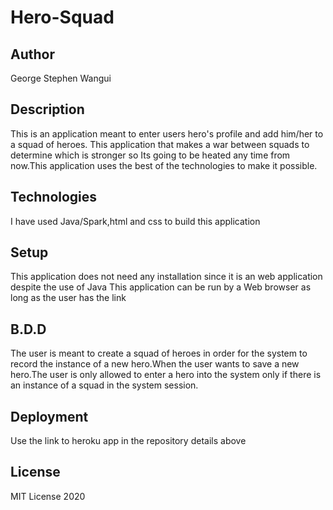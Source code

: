 # Hero-Squad
## Author
George Stephen Wangui
## Description
This is an application meant to enter users hero's profile and add him/her to a squad of heroes. This application that makes a war between squads to determine which is stronger so Its going to be heated any time from now.This application uses the best of the technologies to make it possible.
## Technologies
I have used Java/Spark,html and css to build this application
## Setup
This application does not need any installation since it is an web application despite the use of Java
This application can be run by a Web browser as long as the user has the link
## B.D.D
The user is meant to create a squad of heroes in order for the system to record the instance of a new hero.When the user wants to save a new hero.The user is only allowed to enter a hero into the system only if there is an instance of a squad in the system session.
## Deployment
Use the link to heroku app in the repository details above
## License 

MIT License 2020
